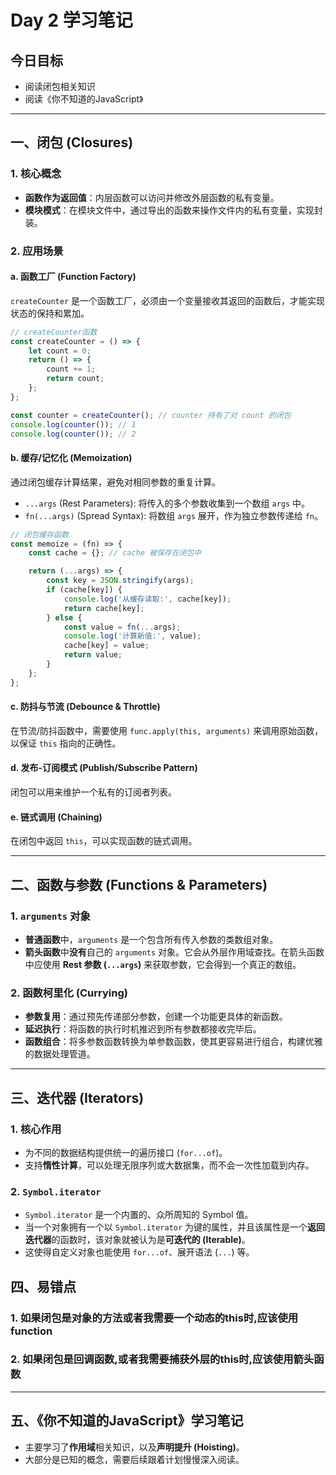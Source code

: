 # Day 2 学习笔记

## 今日目标
- 阅读闭包相关知识
- 阅读《你不知道的JavaScript》

---

## 一、闭包 (Closures)

### 1. 核心概念
- **函数作为返回值**：内层函数可以访问并修改外层函数的私有变量。
- **模块模式**：在模块文件中，通过导出的函数来操作文件内的私有变量，实现封装。

### 2. 应用场景

#### a. 函数工厂 (Function Factory)
`createCounter` 是一个函数工厂，必须由一个变量接收其返回的函数后，才能实现状态的保持和累加。
```javascript
// createCounter函数
const createCounter = () => {
    let count = 0;
    return () => {
        count += 1;
        return count;
    };
};

const counter = createCounter(); // counter 持有了对 count 的闭包
console.log(counter()); // 1
console.log(counter()); // 2
```

#### b. 缓存/记忆化 (Memoization)
通过闭包缓存计算结果，避免对相同参数的重复计算。
- `...args` (Rest Parameters): 将传入的多个参数收集到一个数组 `args` 中。
- `fn(...args)` (Spread Syntax): 将数组 `args` 展开，作为独立参数传递给 `fn`。
```javascript
// 闭包缓存函数
const memoize = (fn) => {
    const cache = {}; // cache 被保存在闭包中

    return (...args) => {
        const key = JSON.stringify(args);
        if (cache[key]) {
            console.log('从缓存读取:', cache[key]);
            return cache[key];
        } else {
            const value = fn(...args);
            console.log('计算新值:', value);
            cache[key] = value;
            return value;
        }
    };
};
```

#### c. 防抖与节流 (Debounce & Throttle)
在节流/防抖函数中，需要使用 `func.apply(this, arguments)` 来调用原始函数，以保证 `this` 指向的正确性。

#### d. 发布-订阅模式 (Publish/Subscribe Pattern)
闭包可以用来维护一个私有的订阅者列表。

#### e. 链式调用 (Chaining)
在闭包中返回 `this`，可以实现函数的链式调用。

---

## 二、函数与参数 (Functions & Parameters)

### 1. `arguments` 对象
- **普通函数**中，`arguments` 是一个包含所有传入参数的类数组对象。
- **箭头函数**中**没有**自己的 `arguments` 对象。它会从外层作用域查找。在箭头函数中应使用 **Rest 参数 (`...args`)** 来获取参数，它会得到一个真正的数组。

### 2. 函数柯里化 (Currying)
- **参数复用**：通过预先传递部分参数，创建一个功能更具体的新函数。
- **延迟执行**：将函数的执行时机推迟到所有参数都接收完毕后。
- **函数组合**：将多参数函数转换为单参数函数，使其更容易进行组合，构建优雅的数据处理管道。

---

## 三、迭代器 (Iterators)

### 1. 核心作用
- 为不同的数据结构提供统一的遍历接口 (`for...of`)。
- 支持**惰性计算**，可以处理无限序列或大数据集，而不会一次性加载到内存。

### 2. `Symbol.iterator`
- `Symbol.iterator` 是一个内置的、众所周知的 Symbol 值。
- 当一个对象拥有一个以 `Symbol.iterator` 为键的属性，并且该属性是一个**返回迭代器**的函数时，该对象就被认为是**可迭代的 (Iterable)**。
- 这使得自定义对象也能使用 `for...of`、展开语法 (`...`) 等。

## 四、易错点
### 1. 如果闭包是对象的方法或者我需要一个动态的this时,应该使用function
### 2. 如果闭包是回调函数,或者我需要捕获外层的this时,应该使用箭头函数

---

## 五、《你不知道的JavaScript》学习笔记
- 主要学习了**作用域**相关知识，以及**声明提升 (Hoisting)**。
- 大部分是已知的概念，需要后续跟着计划慢慢深入阅读。
